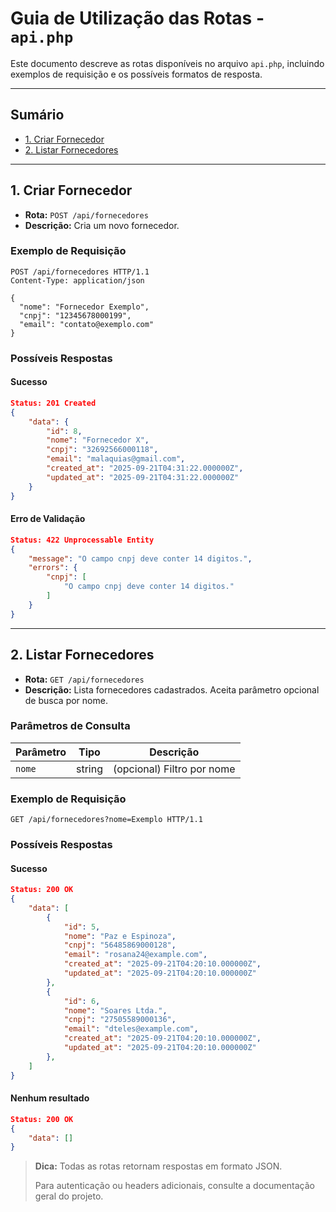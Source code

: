 # Guia de Utilização das Rotas - `api.php`

Este documento descreve as rotas disponíveis no arquivo `api.php`, incluindo exemplos de requisição e os possíveis formatos de resposta.

---

## Sumário

- [1. Criar Fornecedor](#1-criar-fornecedor)
- [2. Listar Fornecedores](#2-listar-fornecedores)

---

## 1. Criar Fornecedor

- **Rota:** `POST /api/fornecedores`
- **Descrição:** Cria um novo fornecedor.

### Exemplo de Requisição

```http
POST /api/fornecedores HTTP/1.1
Content-Type: application/json

{
  "nome": "Fornecedor Exemplo",
  "cnpj": "12345678000199",
  "email": "contato@exemplo.com"
}
```

### Possíveis Respostas

#### Sucesso

```json
Status: 201 Created
{
    "data": {
        "id": 8,
        "nome": "Fornecedor X",
        "cnpj": "32692566000118",
        "email": "malaquias@gmail.com",
        "created_at": "2025-09-21T04:31:22.000000Z",
        "updated_at": "2025-09-21T04:31:22.000000Z"
    }
}
```

#### Erro de Validação

```json
Status: 422 Unprocessable Entity
{
    "message": "O campo cnpj deve conter 14 digitos.",
    "errors": {
        "cnpj": [
            "O campo cnpj deve conter 14 digitos."
        ]
    }
}
```
---

## 2. Listar Fornecedores

- **Rota:** `GET /api/fornecedores`
- **Descrição:** Lista fornecedores cadastrados. Aceita parâmetro opcional de busca por nome.

### Parâmetros de Consulta

| Parâmetro | Tipo   | Descrição                    |
|-----------|--------|------------------------------|
| `nome`    | string | (opcional) Filtro por nome   |

### Exemplo de Requisição

```http
GET /api/fornecedores?nome=Exemplo HTTP/1.1
```

### Possíveis Respostas

#### Sucesso

```json
Status: 200 OK
{
    "data": [
        {
            "id": 5,
            "nome": "Paz e Espinoza",
            "cnpj": "56485869000128",
            "email": "rosana24@example.com",
            "created_at": "2025-09-21T04:20:10.000000Z",
            "updated_at": "2025-09-21T04:20:10.000000Z"
        },
        {
            "id": 6,
            "nome": "Soares Ltda.",
            "cnpj": "27505589000136",
            "email": "dteles@example.com",
            "created_at": "2025-09-21T04:20:10.000000Z",
            "updated_at": "2025-09-21T04:20:10.000000Z"
        },
    ]
}
```

#### Nenhum resultado

```json
Status: 200 OK
{
    "data": []
}
```

> **Dica:** Todas as rotas retornam respostas em formato JSON.
>  
> Para autenticação ou headers adicionais, consulte a documentação geral do projeto.
